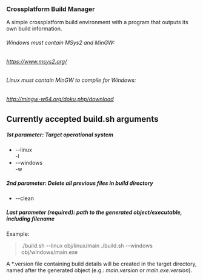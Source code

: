 ### Crossplatform Build Manager
A simple crossplatform build environment with a program that outputs its own build information.

###### Windows must contain MSys2 and MinGW:
###### https://www.msys2.org/

###### Linux must contain MinGW to compile for Windows:
###### http://mingw-w64.org/doku.php/download

## Currently accepted build.sh arguments
#####  1st parameter:  Target operational system  
- --linux  
  -l
- --windows  
  -w

#####  2nd parameter:  Delete all previous files in build directory
- --clean

#####  Last parameter (required): path to the generated object/executable, including filename
Example:
> ./build.sh --linux   obj/linux/main
> ./build.sh --windows obj/windows/main.exe

A \*.version file containing build details will be created in the target directory, named after the generated object (e.g.: *main.version* or *main.exe.version*).
